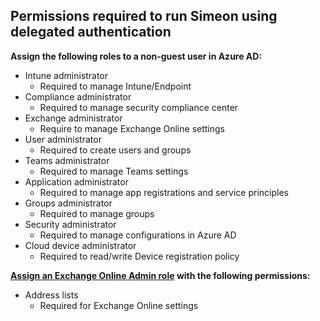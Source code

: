 ## Permissions required to run Simeon using delegated authentication

**Assign the following roles to a **non-guest** user in Azure AD:**
* Intune administrator
  * Required to manage Intune/Endpoint
* Compliance administrator 
  * Required to manage security compliance center
* Exchange administrator
  * Require to manage Exchange Online settings
* User administrator
  * Required to create users and groups
* Teams administrator
  * Required to manage Teams settings
* Application administrator
  * Required to manage app registrations and service principles 
* Groups administrator
  * Required to manage groups
* Security administrator
  * Required to manage configurations in Azure AD
* Cloud device administrator
  * Required to read/write Device registration policy 

**[Assign an Exchange Online Admin role](https://admin.exchange.microsoft.com/#/adminRoles/addRoleGroup) with the following permissions:**
* Address lists
  * Required for Exchange Online settings
